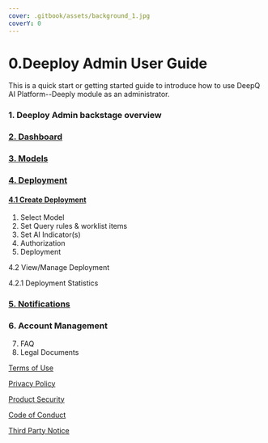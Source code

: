 ```yaml
---
cover: .gitbook/assets/background_1.jpg
coverY: 0
---
```


# 0.Deeploy Admin User Guide

This is a quick start or getting started guide to introduce how to use DeepQ AI Platform--Deeply module as an administrator.

### 1. Deeploy Admin backstage overview

### [2. Dashboard](resource-management.md)

### [3. Models](3.-models)

### [4. Deployment](deployment-management/)

#### [4.1 Create Deployment](deployment-management/4.1-create-deployment)

1. Select Model
2. Set Query rules & worklist items
3. Set AI Indicator(s)
4. Authorization
5. Deployment&#x20;

4.2 View/Manage Deployment

4.2.1 Deployment Statistics

### [5. Notifications](5.-notifications.md)

### 6. Account Management

7. FAQ
8. Legal Documents

[Terms of Use](legal-documents.md#7.1-terms-of-use)

[Privacy Policy](legal-documents.md#7.2-privacy-policy)

[Product Security](legal-documents.md#7.3-product-security)

[Code of Conduct](legal-documents.md#7.4-code-of-conduct)

[Third Party Notice](legal-documents.md#7.5-third-party-notice)
